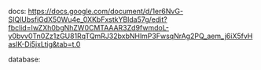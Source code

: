 docs:
https://docs.google.com/document/d/1er6NvG-SIQlUbsfiGdX50Wu4e_0XKbFxstkYBlda57g/edit?fbclid=IwZXh0bgNhZW0CMTAAAR3Zd9fwmdoL-y0bvv0Tn0Zz1zGU81RqTQmRJ32bxbNHlmP3FwsqNrAg2PQ_aem_j6iX5fvHasIK-Di5jxLtig&tab=t.0

database:
